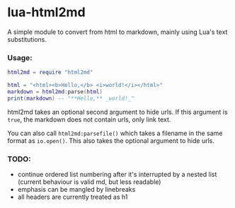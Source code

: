  # lua-html2md
 
 A simple module to convert from html to markdown,
 mainly using Lua's text substitutions.
 
 ### Usage:
 ```lua
 html2md = require "html2md"
 
 html = "<html><b>Hello,</b> <i>world!</i></html>"
 markdown = html2md:parse(html)
 print(markdown) -- "**Hello,** _world!_"
 ```
 html2md takes an optional second argument to hide urls. If this argument
 is `true`, the markdown does not contain urls, only link text.
 
 You can also call `html2md:parsefile()` which takes a filename in the same
 format as `io.open()`. This also takes the optional argument to hide urls.
 
 
 ### TODO:
 * continue ordered list numbering after it's interrupted by a nested list (current behaviour is valid md, but less readable)
 * emphasis can be mangled by linebreaks
 * all headers are currently treated as h1
